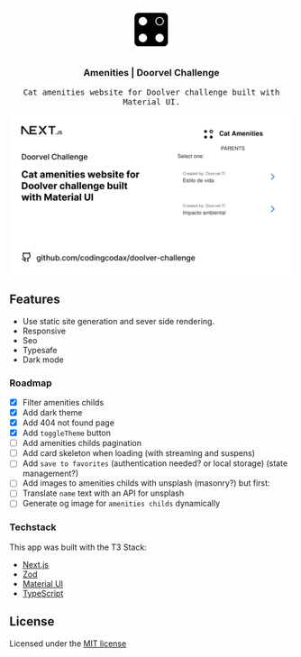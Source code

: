 <p align='center'>
  <a href='https://github.com/codingcodax/slug'>
    <img src='./public/favicons/mstile-70x70.png' width='80' height='80' />
  </a>

  <h3 align='center'>Amenities | Doorvel Challenge</h3>

  <p align='center'>
    <samp>Cat amenities website for Doolver challenge built with Material UI.</samp>
  </p>
</p>

![slug website preview](./public/img/og.png)

## Features

- Use static site generation and sever side rendering.
- Responsive
- Seo
- Typesafe
- Dark mode

### Roadmap

- [x] Filter amenities childs
- [x] Add dark theme
- [x] Add 404 not found page
- [x] Add `toggleTheme` button
- [ ] Add amenities childs pagination
- [ ] Add card skeleton when loading (with streaming and suspens)
- [ ] Add `save to favorites` (authentication needed? or local storage) (state management?)
- [ ] Add images to amenities childs with unsplash (masonry?) but first:
- [ ] Translate `name` text with an API for unsplash
- [ ] Generate og image for `amenities childs` dynamically

### Techstack

This app was built with the T3 Stack:

- [Next.js](https://nextjs.org)
- [Zod](https://zod.dev/)
- [Material UI](https://mui.com)
- [TypeScript](https://typescriptlang.org)

## License

Licensed under the [MIT license](./LICENSE.md)
